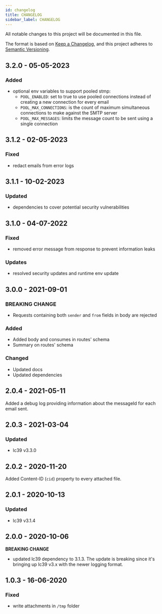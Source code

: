 ```yaml
---
id: changelog
title: CHANGELOG
sidebar_label: CHANGELOG
---
```

All notable changes to this project will be documented in this file.

The format is based on [Keep a Changelog](https://keepachangelog.com/en/1.0.0/),
and this project adheres to [Semantic Versioning](https://semver.org/spec/v2.0.0.html).

## 3.2.0 - 05-05-2023

### Added

- optional env variables to support pooled stmp:
  - `POOL_ENABLED`: set to true to use pooled connections instead of creating a new connection for every email
  - `POOL_MAX_CONNECTIONS`: is the count of maximum simultaneous connections to make against the SMTP server
  - `POOL_MAX_MESSAGES`: limits the message count to be sent using a single connection

## 3.1.2 - 02-05-2023

### Fixed

- redact emails from error logs

## 3.1.1 - 10-02-2023

### Updated

- dependencies to cover potential security vulnerabilities

## 3.1.0 - 04-07-2022

### Fixed

- removed error message from response to prevent information leaks

### Updates

- resolved security updates and runtime env update

## 3.0.0 - 2021-09-01

### BREAKING CHANGE

- Requests containing both `sender` and `from` fields in body are rejected

### Added

- Added body and consumes in routes' schema
- Summary on routes' schema

### Changed

- Updated docs
- Updated dependencies

## 2.0.4 - 2021-05-11

Added a debug log providing information about the messageId for each email sent.

## 2.0.3 - 2021-03-04

### Updated

- lc39 v3.3.0

## 2.0.2 - 2020-11-20

Added Content-ID (`cid`) property to every attached file.

## 2.0.1 - 2020-10-13

### Updated

- lc39 v3.1.4

## 2.0.0 - 2020-10-06

**BREAKING CHANGE**

- updated lc39 dependency to 3.1.3. The update is breaking since it's bringing up lc39 v3.x with the newer logging format.

## 1.0.3 - 16-06-2020

### Fixed

- write attachments in `/tmp` folder
